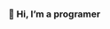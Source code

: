 ### 👋 Hi, I’m a programer


<!---
duccanhole/duccanhole is a ✨ special ✨ repository because its `README.md` (this file) appears on your GitHub profile.
You can click the Preview link to take a look at your changes.
--->
